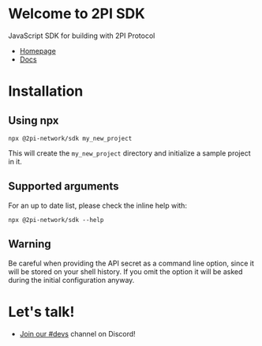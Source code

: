 # Welcome to 2PI SDK

JavaScript SDK for building with 2PI Protocol

* [Homepage](https://2pi.network)
* [Docs](https://docs.2pi.network)

# Installation

## Using npx

```console
npx @2pi-network/sdk my_new_project
```

This will create the `my_new_project` directory and initialize a sample project in it.

## Supported arguments

For an up to date list, please check the inline help with:

```console
npx @2pi-network/sdk --help
```

## Warning

Be careful when providing the API secret as a command line option, since it will be stored on your shell history. If you omit the option it will be asked during the initial configuration anyway.

# Let's talk!

* [Join our #devs](https://discord.gg/fyc42N2d) channel on Discord!
